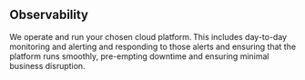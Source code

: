 ## Observability

We operate and run your chosen cloud platform. This includes day-to-day monitoring and alerting and responding to those alerts and ensuring that the platform runs smoothly, pre-empting downtime and ensuring minimal business disruption.
